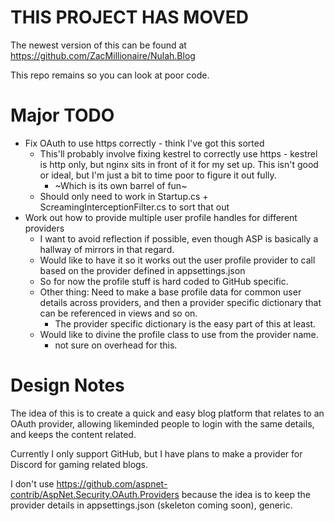 ﻿# THIS PROJECT HAS MOVED
The newest version of this can be found at https://github.com/ZacMillionaire/Nulah.Blog

This repo remains so you can look at poor code.





# Major TODO
* Fix OAuth to use https correctly - think I've got this sorted
	* This'll probably involve fixing kestrel to correctly use https - kestrel is http only, but nginx sits in front of it for my set up. This isn't good or ideal, but I'm just a bit to time poor to figure it out fully.
		* ~Which is its own barrel of fun~
	* Should only need to work in Startup.cs + ScreamingInterceptionFilter.cs to sort that out
* Work out how to provide multiple user profile handles for different providers
	* I want to avoid reflection if possible, even though ASP is basically a hallway of mirrors in that regard.
	* Would like to have it so it works out the user profile provider to call based on the provider defined in appsettings.json
	* So for now the profile stuff is hard coded to GitHub specific.
	* Other thing: Need to make a base profile data for common user details across providers, and then a provider specific dictionary that can be referenced in views and so on.
		* The provider specific dictionary is the easy part of this at least.
	* Would like to divine the profile class to use from the provider name.
		* not sure on overhead for this.

# Design Notes
The idea of this is to create a quick and easy blog platform that relates to an OAuth provider, allowing likeminded people to login with the same details, and keeps the content related.

Currently I only support GitHub, but I have plans to make a provider for Discord for gaming related blogs.

I don't use https://github.com/aspnet-contrib/AspNet.Security.OAuth.Providers because the idea is to keep the provider details in appsettings.json (skeleton coming soon), generic.